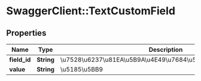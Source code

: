 # SwaggerClient::TextCustomField

## Properties
Name | Type | Description | Notes
------------ | ------------- | ------------- | -------------
**field_id** | **String** | \u7528\u6237\u81EA\u5B9A\u4E49\u7684\u5B57\u6BB5\u7F16\u53F7 | 
**value** | **String** | \u5185\u5BB9 | 


